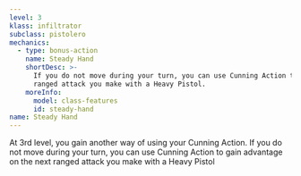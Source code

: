 ```yaml
---
level: 3
klass: infiltrator
subclass: pistolero
mechanics:
  - type: bonus-action
    name: Steady Hand
    shortDesc: >-
      If you do not move during your turn, you can use Cunning Action to gain advantage on the next
      ranged attack you make with a Heavy Pistol.
    moreInfo:
      model: class-features
      id: steady-hand
name: Steady Hand
---
```

At 3rd level, you gain another way of using your Cunning Action. If you do not move during your turn, you can use
Cunning Action to gain advantage on the next ranged attack you make with a Heavy Pistol
